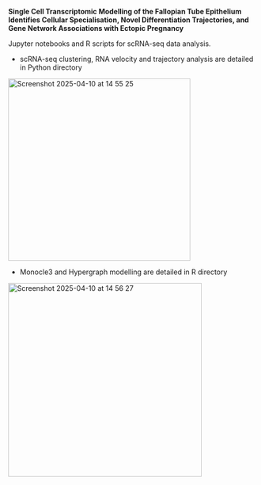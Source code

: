 
**Single Cell Transcriptomic Modelling of the Fallopian Tube 
Epithelium Identifies Cellular Specialisation, Novel Differentiation 
Trajectories, and Gene Network Associations with Ectopic Pregnancy**

Jupyter notebooks and R scripts for scRNA-seq data analysis. 

* scRNA-seq clustering, RNA velocity and trajectory analysis are detailed in Python directory 

<img width="368" alt="Screenshot 2025-04-10 at 14 55 25" src="https://github.com/user-attachments/assets/17114d7b-4b4f-4627-9a48-d7009e1e3201" />

* Monocle3 and Hypergraph modelling are detailed in R directory


<img width="391" alt="Screenshot 2025-04-10 at 14 56 27" src="https://github.com/user-attachments/assets/2937f6b9-d87a-44e4-b3a1-fa1faa6ac683" />


